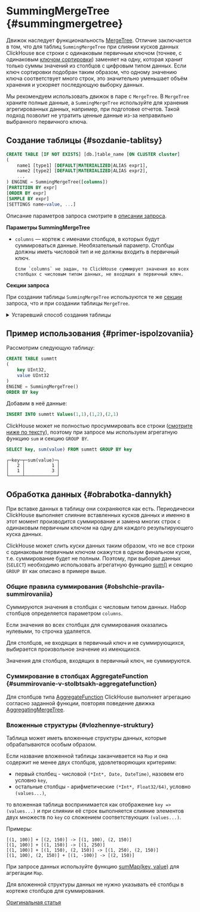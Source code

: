 # SummingMergeTree {#summingmergetree}

Движок наследует функциональность [MergeTree](mergetree.md#table_engines-mergetree). Отличие заключается в том, что для таблиц `SummingMergeTree` при слиянии кусков данных ClickHouse все строки с одинаковым первичным ключом (точнее, с одинаковым [ключом сортировки](mergetree.md)) заменяет на одну, которая хранит только суммы значений из столбцов с цифровым типом данных. Если ключ сортировки подобран таким образом, что одному значению ключа соответствует много строк, это значительно уменьшает объём хранения и ускоряет последующую выборку данных.

Мы рекомендуем использовать движок в паре с `MergeTree`. В `MergeTree` храните полные данные, а `SummingMergeTree` используйте для хранения агрегированных данных, например, при подготовке отчетов. Такой подход позволит не утратить ценные данные из-за неправильно выбранного первичного ключа.

## Создание таблицы {#sozdanie-tablitsy}

``` sql
CREATE TABLE [IF NOT EXISTS] [db.]table_name [ON CLUSTER cluster]
(
    name1 [type1] [DEFAULT|MATERIALIZED|ALIAS expr1],
    name2 [type2] [DEFAULT|MATERIALIZED|ALIAS expr2],
    ...
) ENGINE = SummingMergeTree([columns])
[PARTITION BY expr]
[ORDER BY expr]
[SAMPLE BY expr]
[SETTINGS name=value, ...]
```

Описание параметров запроса смотрите в [описании запроса](../../../engines/table-engines/mergetree-family/summingmergetree.md).

**Параметры SummingMergeTree**

-   `columns` — кортеж с именами столбцов, в которых будут суммироваться данные. Необязательный параметр.
    Столбцы должны иметь числовой тип и не должны входить в первичный ключ.

        Если `columns` не задан, то ClickHouse суммирует значения во всех столбцах с числовым типом данных, не входящих в первичный ключ.

**Секции запроса**

При создании таблицы `SummingMergeTree` используются те же [секции](mergetree.md) запроса, что и при создании таблицы `MergeTree`.

<details markdown="1">

<summary>Устаревший способ создания таблицы</summary>

!!! attention "Attention"
    Не используйте этот способ в новых проектах и по возможности переведите старые проекты на способ описанный выше.

``` sql
CREATE TABLE [IF NOT EXISTS] [db.]table_name [ON CLUSTER cluster]
(
    name1 [type1] [DEFAULT|MATERIALIZED|ALIAS expr1],
    name2 [type2] [DEFAULT|MATERIALIZED|ALIAS expr2],
    ...
) ENGINE [=] SummingMergeTree(date-column [, sampling_expression], (primary, key), index_granularity, [columns])
```

Все параметры, кроме `columns` имеют то же значение, что в и `MergeTree`.

-   `columns` — кортеж с именами столбцов для суммирования данных. Необязательный параметр. Описание смотрите выше по тексту.

</details>

## Пример использования {#primer-ispolzovaniia}

Рассмотрим следующую таблицу:

``` sql
CREATE TABLE summtt
(
    key UInt32,
    value UInt32
)
ENGINE = SummingMergeTree()
ORDER BY key
```

Добавим в неё данные:

``` sql
INSERT INTO summtt Values(1,1),(1,2),(2,1)
```

ClickHouse может не полностью просуммировать все строки ([смотрите ниже по тексту](#obrabotka-dannykh)), поэтому при запросе мы используем агрегатную функцию `sum` и секцию `GROUP BY`.

``` sql
SELECT key, sum(value) FROM summtt GROUP BY key
```

``` text
┌─key─┬─sum(value)─┐
│   2 │          1 │
│   1 │          3 │
└─────┴────────────┘
```

## Обработка данных {#obrabotka-dannykh}

При вставке данных в таблицу они сохраняются как есть. Периодически ClickHouse выполняет слияние вставленных кусков данных и именно в этот момент производится суммирование и замена многих строк с одинаковым первичным ключом на одну для каждого результирующего куска данных.

ClickHouse может слить куски данных таким образом, что не все строки с одинаковым первичным ключом окажутся в одном финальном куске, т.е. суммирование будет не полным. Поэтому, при выборке данных (`SELECT`) необходимо использовать агрегатную функцию [sum()](../../../engines/table-engines/mergetree-family/summingmergetree.md#agg_function-sum) и секцию `GROUP BY` как описано в примере выше.

### Общие правила суммирования {#obshchie-pravila-summirovaniia}

Суммируются значения в столбцах с числовым типом данных. Набор столбцов определяется параметром `columns`.

Если значения во всех столбцах для суммирования оказались нулевыми, то строчка удаляется.

Для столбцов, не входящих в первичный ключ и не суммирующихся, выбирается произвольное значение из имеющихся.

Значения для столбцов, входящих в первичный ключ, не суммируются.

### Суммирование в столбцах AggregateFunction {#summirovanie-v-stolbtsakh-aggregatefunction}

Для столбцов типа [AggregateFunction](../../../engines/table-engines/mergetree-family/summingmergetree.md#data_type-aggregatefunction) ClickHouse выполняет агрегацию согласно заданной функции, повторяя поведение движка [AggregatingMergeTree](aggregatingmergetree.md).

### Вложенные структуры {#vlozhennye-struktury}

Таблица может иметь вложенные структуры данных, которые обрабатываются особым образом.

Если название вложенной таблицы заканчивается на `Map` и она содержит не менее двух столбцов, удовлетворяющих критериям:

-   первый столбец - числовой `(*Int*, Date, DateTime)`, назовем его условно `key`,
-   остальные столбцы - арифметические `(*Int*, Float32/64)`, условно `(values...)`,

то вложенная таблица воспринимается как отображение `key => (values...)` и при слиянии её строк выполняется слияние элементов двух множеств по `key` со сложением соответствующих `(values...)`.

Примеры:

``` text
[(1, 100)] + [(2, 150)] -> [(1, 100), (2, 150)]
[(1, 100)] + [(1, 150)] -> [(1, 250)]
[(1, 100)] + [(1, 150), (2, 150)] -> [(1, 250), (2, 150)]
[(1, 100), (2, 150)] + [(1, -100)] -> [(2, 150)]
```

При запросе данных используйте функцию [sumMap(key, value)](../../../engines/table-engines/mergetree-family/summingmergetree.md) для агрегации `Map`.

Для вложенной структуры данных не нужно указывать её столбцы в кортеже столбцов для суммирования.

[Оригинальная статья](https://clickhouse.tech/docs/ru/operations/table_engines/summingmergetree/) <!--hide-->
